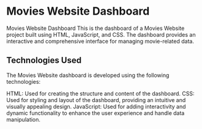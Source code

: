 # Movies Website Dashboard

Movies Website Dashboard
This is the dashboard of a Movies Website project built using HTML, JavaScript, and CSS. 
The dashboard provides an interactive and comprehensive interface for managing movie-related data.

## Technologies Used
The Movies Website dashboard is developed using the following technologies:

HTML: Used for creating the structure and content of the dashboard.
CSS: Used for styling and layout of the dashboard, providing an intuitive and visually appealing design.
JavaScript: Used for adding interactivity and dynamic functionality to enhance the user experience and handle data manipulation.

